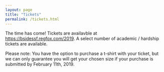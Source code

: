 ```yaml
---
layout: page
title: "Tickets"
permalink: /tickets.html
---
```


The time has come! Tickets are availavble at <https://bsidessf.regfox.com/2019>. A select number of academic / hardship tickets are available.

Please note: You have the option to purchase a t-shirt with your ticket, but we can only guarantee you will get your chosen size if your purchase is submitted by February 11th, 2019.
